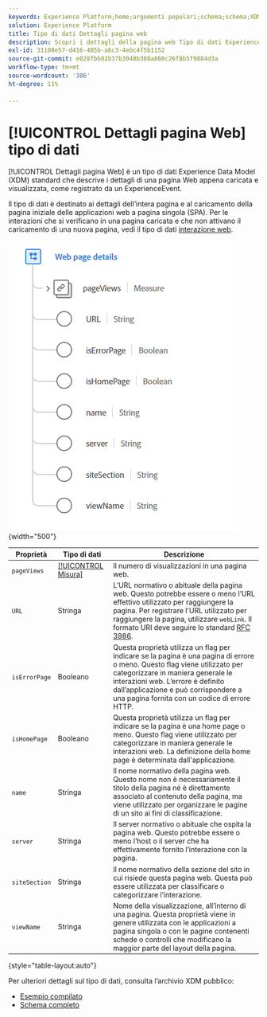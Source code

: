 ```yaml
---
keywords: Experience Platform;home;argomenti popolari;schema;schema;XDM;campi;schemi;schemi;dettagli pagina web;tipo dati;tipo dati;tipo dati;pagina web;home;popular topic;schema;Schema;XDM;fields;schemas;Schemas;Webpage details;datatype;data-type;data type;data type;webpage
solution: Experience Platform
title: Tipo di dati Dettagli pagina web
description: Scopri i dettagli della pagina web Tipo di dati Experience Data Model (XDM).
exl-id: 31108e57-d416-485b-a6c3-4ebc4f5b1152
source-git-commit: e028fbb82b37b3940b308a860c26f8b5f9884d3a
workflow-type: tm+mt
source-wordcount: '386'
ht-degree: 11%

---
```


# [!UICONTROL Dettagli pagina Web] tipo di dati

[!UICONTROL Dettagli pagina Web] è un tipo di dati Experience Data Model (XDM) standard che descrive i dettagli di una pagina Web appena caricata e visualizzata, come registrato da un ExperienceEvent.

Il tipo di dati è destinato ai dettagli dell’intera pagina e al caricamento della pagina iniziale delle applicazioni web a pagina singola (SPA). Per le interazioni che si verificano in una pagina caricata e che non attivano il caricamento di una nuova pagina, vedi il tipo di dati [interazione web](./web-interaction.md).

![dettagli pagina Web](../images/data-types/web-page-details.PNG){width="500"}

| Proprietà | Tipo di dati | Descrizione |
| --- | --- | --- |
| `pageViews` | [[!UICONTROL Misura]](./measure.md) | Il numero di visualizzazioni in una pagina web. |
| `URL` | Stringa | L’URL normativo o abituale della pagina web. Questo potrebbe essere o meno l’URL effettivo utilizzato per raggiungere la pagina. Per registrare l&#39;URL utilizzato per raggiungere la pagina, utilizzare `webLink`. Il formato URI deve seguire lo standard [RFC 3986](https://tools.ietf.org/html/rfc3986). |
| `isErrorPage` | Booleano | Questa proprietà utilizza un flag per indicare se la pagina è una pagina di errore o meno. Questo flag viene utilizzato per categorizzare in maniera generale le interazioni web. L’errore è definito dall’applicazione e può corrispondere a una pagina fornita con un codice di errore HTTP. |
| `isHomePage` | Booleano | Questa proprietà utilizza un flag per indicare se la pagina è una home page o meno. Questo flag viene utilizzato per categorizzare in maniera generale le interazioni web. La definizione della home page è determinata dall&#39;applicazione. |
| `name` | Stringa | Il nome normativo della pagina web. Questo nome non è necessariamente il titolo della pagina né è direttamente associato al contenuto della pagina, ma viene utilizzato per organizzare le pagine di un sito ai fini di classificazione. |
| `server` | Stringa | Il server normativo o abituale che ospita la pagina web. Questo potrebbe essere o meno l’host o il server che ha effettivamente fornito l’interazione con la pagina. |
| `siteSection` | Stringa | Il nome normativo della sezione del sito in cui risiede questa pagina web. Questa può essere utilizzata per classificare o categorizzare l’interazione. |
| `viewName` | Stringa | Nome della visualizzazione, all’interno di una pagina. Questa proprietà viene in genere utilizzata con le applicazioni a pagina singola o con le pagine contenenti schede o controlli che modificano la maggior parte del layout della pagina. |

{style="table-layout:auto"}

Per ulteriori dettagli sul tipo di dati, consulta l’archivio XDM pubblico:

* [Esempio compilato](https://github.com/adobe/xdm/blob/master/components/datatypes/deprecated/webpagedetails.example.2.json)
* [Schema completo](https://github.com/adobe/xdm/blob/master/components/datatypes/deprecated/webpagedetails.schema.json)
